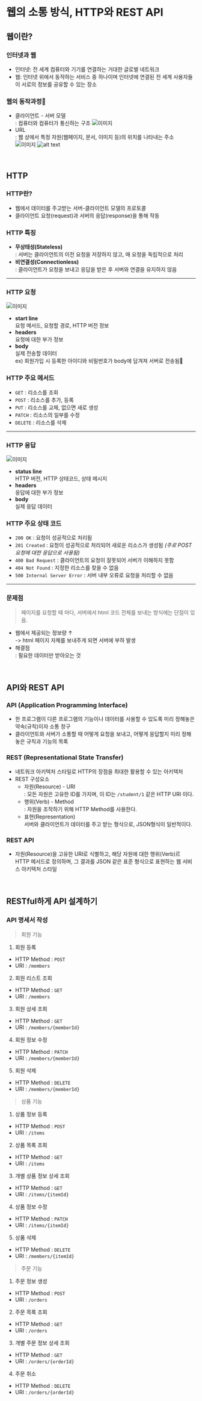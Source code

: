 # 웹의 소통 방식, HTTP와 REST API

## 웹이란?
### 인터넷과 웹
- 인터넷: 전 세계 컴퓨터와 기기를 연결하는 거대한 글로벌 네트워크
- 웹: 인터넷 위에서 동작하는 서비스 중 하나이며 인터넷에 연결된 전 세계 사용자들이 서로의 정보를 공유할 수 있는 장소
### 웹의 동작과정
- 클라이언트 - 서버 모델 
</br> : 컴퓨터와 컴퓨터가 통신하는 구조
![이미지](image.png)
- URL
</br> : 웹 상에서 특정 자원(웹페이지, 문서, 이미지 등)의 위치를 나타내는 주소
![이미지](image-2.png)
![alt text](image-3.png)

</br>

## HTTP
### HTTP란?
- 웹에서 데이터를 주고받는 서버-클라이언트 모델의 프로토콜
- 클라이언트 요청(request)과 서버의 응답(response)을 통해 작동
### HTTP 특징
- **무상태성(Stateless)**
</br>: 서버는 클라이언트의 이전 요청을 저장하지 않고, 매 요청을 독립적으로 처리
- **비연결성(Connectionless)** 
</br>: 클라이언트가 요청을 보내고 응답을 받은 후 서버와 연결을 유지하지 않음
---
### HTTP 요청
![이미지](image-1.png)
- **start line**
</br> 요청 메서드, 요청할 경로, HTTP 버전 정보
- **headers**
</br> 요청에 대한 부가 정보
- **body**
</br> 실제 전송할 데이터 
</br> ex) 회원가입 시 등록한 아이디와 비밀번호가 body에 담겨져 서버로 전송됨
### HTTP 주요 메서드
- `GET` : 리소스를 조회
- `POST` : 리소스를 추가, 등록
- `PUT` : 리소스를 교체, 없으면 새로 생성
- `PATCH` : 리소스의 일부를 수정
- `DELETE` : 리소스를 삭제
---
### HTTP 응답
![이미지](image-4.png)
- **status line**
</br> HTTP 버전, HTTP 상태코드, 상태 메시지
- **headers**
</br> 응답에 대한 부가 정보
- **body**
</br> 실제 응답 데이터
### HTTP 주요 상태 코드
- `200 OK` : 요청이 성공적으로 처리됨
- `201 Created` : 요청이 성공적으로 처리되어 새로운 리소스가 생성됨 _(주로 POST 요청에 대한 응답으로 사용됨)_
- `400 Bad Request` : 클라이언트의 요청이 잘못되어 서버가 이해하지 못함
- `404 Not Found` : 지정한 리소스를 찾을 수 없음 
- `500 Internal Server Error` : 서버 내부 오류로 요청을 처리할 수 없음
---
### 문제점
> 페이지를 요청할 때 마다, 서버에서 html 코드 전체를 보내는 방식에는 단점이 있음.
- 웹에서 제공되는 정보량 ↑
</br>-> html 페이지 자체를 보내주게 되면 서버에 부하 발생 
- 해결점
</br> : 필요한 데이터만 받아오는 것

</br>

## API와 REST API
### API (Application Programming Interface)
- 한 프로그램이 다른 프로그램의 기능이나 데이터를 사용할 수 있도록 미리 정해놓은 약속(규칙)이자 소통 창구
- 클라이언트와 서버가 소통할 때 어떻게 요청을 보내고, 어떻게 응답할지 미리 정해놓은 규칙과 기능의 목록
### REST (Representational State Transfer)
- 네트워크 아키텍처 스타일로 HTTP의 장점을 최대한 활용할 수 있는 아키텍처
- REST 구성요소
    - 자원(Resource) - URI
    </br> : 모든 자원은 고유한 ID를 가지며, 이 ID는 `/student/1` 같은 HTTP URI 이다.
    - 행위(Verb) - Method
    </br> : 자원을 조작하기 위해 HTTP Method를 사용한다.
    - 표현(Representation)
    </br> 서버와 클라이언트가 데이터를 주고 받는 형식으로, JSON형식이 일반적이다.
### REST API
- 자원(Resource)을 고유한 URI로 식별하고, 해당 자원에 대한 행위(Verb)르 HTTP 메서드로 정의하며, 그 결과를 JSON 같은 표준 형식으로 표현하는 웹 서비스 아키텍처 스타일

</br>

## RESTful하게 API 설계하기
### API 명세서 작성
> 회원 기능
1. 회원 등록
- HTTP Method : `POST`
- URI : `/members`
2. 회원 리스트 조회
- HTTP Method : `GET`
- URI : `/members`
3. 회원 상세 조회
- HTTP Method : `GET`
- URI : `/members/{memberId}`
4. 회원 정보 수정
- HTTP Method : `PATCH`
- URI : `/members/{memberId}`
5. 회원 삭제
- HTTP Method : `DELETE`
- URI : `/members/{memberId}`
> 상품 기능
1. 상품 정보 등록
- HTTP Method : `POST`
- URI : `/items`
2. 상품 목록 조회
- HTTP Method : `GET`
- URI : `/items`
3. 개별 상품 정보 상세 조회
- HTTP Method : `GET`
- URI : `/items/{itemId}`
4. 상품 정보 수정
- HTTP Method : `PATCH`
- URI : `/items/{itemId}`
5. 상품 삭제
- HTTP Method : `DELETE`
- URI : `/members/{itemId}`
> 주문 기능
1. 주문 정보 생성
- HTTP Method : `POST`
- URI : `/orders`
2. 주문 목록 조회
- HTTP Method : `GET`
- URI : `/orders`
3. 개별 주문 정보 상세 조회
- HTTP Method : `GET`
- URI : `/orders/{orderId}`
4. 주문 취소
- HTTP Method : `DELETE`
- URI : `/orders/{orderId}`